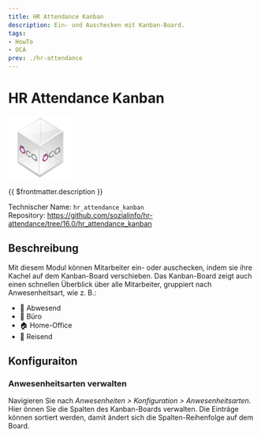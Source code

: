 ```yaml
---
title: HR Attendance Kanban
description: Ein- und Auschecken mit Kanban-Board.
tags:
- HowTo
- OCA
prev: ./hr-attendance
---
```

# HR Attendance Kanban
![icon_oca_app](attachments/icon_oca_app.png)

{{ $frontmatter.description }}

Technischer Name: `hr_attendance_kanban`\
Repository: <https://github.com/sozialinfo/hr-attendance/tree/16.0/hr_attendance_kanban>

## Beschreibung

Mit diesem Modul können Mitarbeiter ein- oder auschecken, indem sie ihre Kachel auf dem Kanban-Board verschieben. Das Kanban-Board zeigt auch einen schnellen Überblick über alle Mitarbeiter, gruppiert nach Anwesenheitsart, wie z. B.:

* 👋 Abwesend
* 🏢 Büro
* 🏠 Home-Office
* 🚋 Reisend

## Konfiguraiton

### Anwesenheitsarten verwalten

Navigieren Sie nach *Anwesenheiten > Konfiguration > Anwesenheitsarten*. Hier önnen Sie die Spalten des Kanban-Boards verwalten. Die Einträge können sortiert werden, damit ändert sich die Spalten-Reihenfolge auf dem Board.